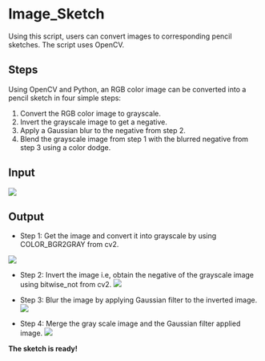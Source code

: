 # Image_Sketch

Using this script, users can convert images to corresponding pencil sketches. The script uses OpenCV.

## Steps

Using OpenCV and Python, an RGB color image can be converted into a pencil sketch in four simple steps:

1. Convert the RGB color image to grayscale.
2. Invert the grayscale image to get a negative.
3. Apply a Gaussian blur to the negative from step 2.
4. Blend the grayscale image from step 1 with the blurred negative from step 3 using a color dodge.

## Input

![](https://i.imgur.com/psq5aL2.jpg)

## Output

- Step 1: Get the image and convert it into grayscale by using COLOR_BGR2GRAY from cv2.

![](https://i.imgur.com/UMe8Ll8.jpg)

- Step 2: Invert the image i.e, obtain the negative of the grayscale image using bitwise_not from cv2.
![](https://i.imgur.com/l66ycT6.jpg)

- Step 3: Blur the image by applying Gaussian filter to the inverted image.
![](https://i.imgur.com/H4En933.jpg)

- Step 4: Merge the gray scale image and the Gaussian filter applied image.
![](https://i.imgur.com/yAYRiCK.jpg)

__The sketch is ready!__
